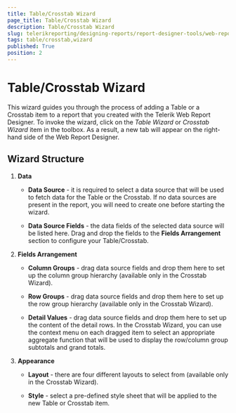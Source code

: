 ```yaml
---
title: Table/Crosstab Wizard
page_title: Table/Crosstab Wizard 
description: Table/Crosstab Wizard
slug: telerikreporting/designing-reports/report-designer-tools/web-report-designer/tools/table-crosstab-wizard
tags: table/crosstab,wizard
published: True
position: 2
---
```


# Table/Crosstab Wizard

This wizard guides you through the process of adding a Table or a Crosstab item to a report that you created with the Telerik Web Report Designer. To invoke the wizard, click on the *Table Wizard* or *Crosstab Wizard* item in the toolbox. As a result, a new tab will appear on the right-hand side of the Web Report Designer. 

## Wizard Structure

1. __Data__ 

   + __Data Source__ - it is required to select a data source that will be used to fetch data for the Table or the Crosstab. If no data sources are present in the report, you will need to create one before starting the wizard. 

   + __Data Source Fields__ - the data fields of the selected data source will be listed here. Drag and drop the fields to the __Fields Arrangement__ section to configure your Table/Crosstab. 

1. __Fields Arrangement__ 

   + __Column Groups__ - drag data source fields and drop them here to set up the column group hierarchy (available only in the Crosstab Wizard). 

   + __Row Groups__ - drag data source fields and drop them here to set up the row group hierarchy (available only in the Crosstab Wizard). 

   + __Detail Values__ - drag data source fields and drop them here to set up the content of the detail rows. In the Crosstab Wizard, you can use the context menu on each dragged item to select an appropriate aggregate function that will be used to display the row/column group subtotals and grand totals. 

1. __Appearance__ 

   + __Layout__ - there are four different layouts to select from (available only in the Crosstab Wizard). 

   + __Style__ - select a pre-defined style sheet that will be applied to the new Table or Crosstab item.

